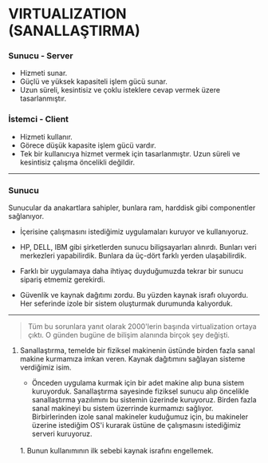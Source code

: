 <h1> VIRTUALIZATION (SANALLAŞTIRMA) </h1>

<h3>Sunucu - Server</h3>

- Hizmeti sunar.
- Güçlü ve yüksek kapasiteli işlem gücü sunar.
- Uzun süreli, kesintisiz ve çoklu isteklere cevap vermek üzere tasarlanmıştır.

<h3> İstemci - Client </h3>

- Hizmeti kullanır.
- Görece düşük kapasite işlem gücü vardır.
- Tek bir kullanıcıya hizmet vermek için tasarlanmıştır. Uzun süreli ve kesintisiz çalışma öncelikli değildir.

<hr/>
<h3> Sunucu </h3>

Sunucular da anakartlara sahipler, bunlara ram, harddisk gibi componentler sağlanıyor.

- İçerisine çalışmasını istediğimiz uygulamaları kuruyor ve kullanıyoruz.

- HP, DELL, IBM gibi şirketlerden sunucu biligsayarları alınırdı. Bunları veri merkezleri yapabilirdik. Bunlara da üç-dört farklı yerden ulaşabilirdik.

- Farklı bir uygulamaya daha ihtiyaç duyduğumuzda tekrar bir sunucu sipariş etmemiz gerekirdi.

- Güvenlik ve kaynak dağıtımı zordu. Bu yüzden kaynak israfı oluyordu. Her seferinde izole bir sistem oluşturmak durumunda kalıyorduk.

---

> Tüm bu sorunlara yanıt olarak 2000'lerin başında virtualization ortaya çıktı. O günden bugüne de bilişim alanında birçok şey değişti.

1. Sanallaştırma, temelde bir fiziksel makinenin üstünde birden fazla sanal makine kurmamıza imkan veren. Kaynak dağıtımını sağlayan sisteme verdiğimiz isim.

   - Önceden uygulama kurmak için bir adet makine alıp buna sistem kuruyorduk. Sanallaştırma sayesinde fiziksel sunucu alıp öncelikle sanallaştırma yazılımını bu sistemin üzerinde kuruyoruz. Birden fazla sanal makineyi bu sistem üzerrinde kurmamızı sağlıyor. Birbirlerinden izole sanal makineler kuduğumuz için, bu makineler üzerine istediğim OS'i kurarak üstüne de çalışmasını istediğimiz serveri kuruyoruz.

    <br/>
   1. Bunun kullanımının ilk sebebi kaynak israfını engellemek.
